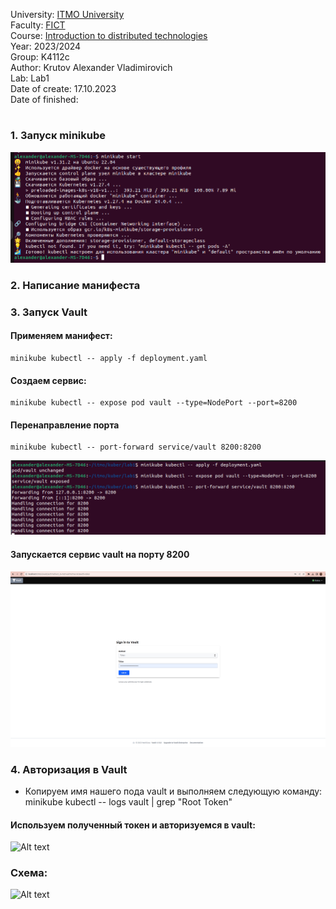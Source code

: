 University: [ITMO University](https://itmo.ru/ru/) \
Faculty: [FICT](https://fict.itmo.ru) \
Course: [Introduction to distributed technologies](https://github.com/itmo-ict-faculty/introduction-to-distributed-technologies) \
Year: 2023/2024 \
Group: K4112с \
Author: Krutov Alexander Vladimirovich \
Lab: Lab1 \
Date of create: 17.10.2023 \
Date of finished: <none>
#

### 1. Запуск minikube
![Alt text](images/minikube_start.png)

### 2. Написание манифеста

### 3. Запуск Vault
#### Применяем манифест:
    minikube kubectl -- apply -f deployment.yaml

#### Создаем сервис:
    minikube kubectl -- expose pod vault --type=NodePort --port=8200

#### Перенаправление порта
    minikube kubectl -- port-forward service/vault 8200:8200

![Alt text](images/apply_expose_port_forward.png)

#### Запускается сервис vault на порту 8200
![Alt text](images/vault.png)

### 4. Авторизация в Vault
  - Копируем имя нашего пода vault и выполняем следующую команду:
        minikube kubectl -- logs vault | grep "Root Token"

#### Используем полученный токен и авторизуемся в vault:
![Alt text](source/after_using_token.png)

### Cхема:
![Alt text](source/schema.png)
